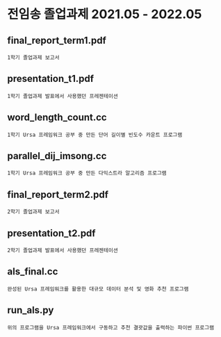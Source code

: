 # 전임송 졸업과제 2021.05 - 2022.05

## final_report_term1.pdf
	1학기 졸업과제 보고서
## presentation_t1.pdf
	1학기 졸업과제 발표에서 사용했던 프레젠테이션
## word_length_count.cc
	1학기 Ursa 프레임워크 공부 중 만든 단어 길이별 빈도수 카운트 프로그램
## parallel_dij_imsong.cc
	1학기 Ursa 프레임워크 공부 중 만든 다익스트라 알고리즘 프로그램

## final_report_term2.pdf
	2학기 졸업과제 보고서
## presentation_t2.pdf
	2학기 졸업과제 발표에서 사용했던 프레젠테이션
## als_final.cc
	완성된 Ursa 프레임워크를 활용한 대규모 데이터 분석 및 영화 추천 프로그램
## run_als.py
	위의 프로그램을 Ursa 프레임워크에서 구동하고 추천 결괏값을 출력하는 파이썬 프로그램

